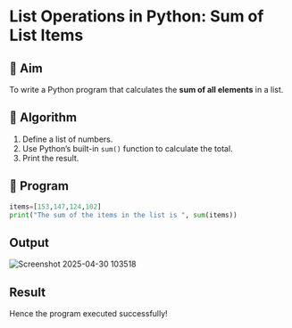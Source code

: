 # List Operations in Python: Sum of List Items

## 🎯 Aim
To write a Python program that calculates the **sum of all elements** in a list.

## 🧠 Algorithm
1. Define a list of numbers.
2. Use Python’s built-in `sum()` function to calculate the total.
3. Print the result.

## 🧾 Program
```python
items=[153,147,124,102]
print("The sum of the items in the list is ", sum(items))
```



## Output
![Screenshot 2025-04-30 103518](https://github.com/user-attachments/assets/aee49743-c56d-4a2e-8e7b-aa2ff25e11df)


## Result
Hence the program executed successfully!
